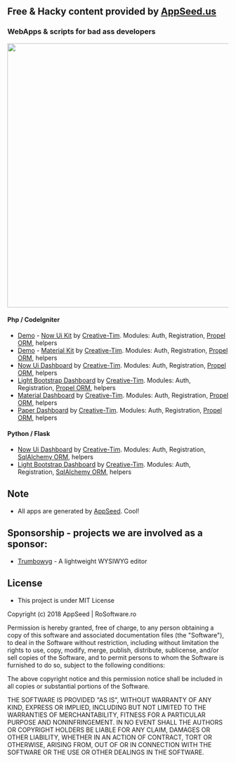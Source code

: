 ## Free & Hacky content provided by [AppSeed.us](https://www.appseed.us/?ref=github) 
### WebApps & scripts for bad ass developers  




<p align="center">
  <img width="800" height="600" src="https://www.appseed.us/static/media/github/thumbnail-2.jpg">
</p>



#### Php / CodeIgniter  

* [Demo](http://www.now-ui-kit.appseed.us/) - [Now Ui Kit](https://github.com/rosoftdeveloper/appseed/tree/master/apps/now-ui-kit) by [Creative-Tim](https://www.creative-tim.com/product/now-ui-kit). Modules: Auth, Registration, [Propel ORM](http://propelorm.org), helpers
* [Demo](http://www.material-kit.appseed.us/) - [Material Kit](https://github.com/rosoftdeveloper/appseed/tree/master/apps/material-kit) by [Creative-Tim](https://www.creative-tim.com/product/material-kit). Modules: Auth, Registration, [Propel ORM](http://propelorm.org), helpers
* [Now Ui Dashboard](https://github.com/rosoftdeveloper/appseed/tree/master/apps/now-ui-dashboard) by [Creative-Tim](https://www.creative-tim.com/product/now-ui-dashboard). Modules: Auth, Registration, [Propel ORM](http://propelorm.org), helpers
* [Light Bootstrap Dashboard](https://github.com/rosoftdeveloper/appseed/tree/master/apps/light-bootstrap-dashboard) by [Creative-Tim](https://www.creative-tim.com/product/light-bootstrap-dashboard). Modules: Auth, Registration, [Propel ORM](http://propelorm.org), helpers
* [Material Dashboard](https://github.com/rosoftdeveloper/appseed/tree/master/apps/material-dashboard) by [Creative-Tim](https://www.creative-tim.com/product/material-dashboard). Modules: Auth, Registration, [Propel ORM](http://propelorm.org), helpers
* [Paper Dashboard](https://github.com/rosoftdeveloper/appseed/tree/master/apps/paper-dashboard) by [Creative-Tim](https://www.creative-tim.com/product/paper-dashboard). Modules: Auth, Registration, [Propel ORM](http://propelorm.org), helpers

#### Python / Flask  

* [Now Ui Dashboard](https://github.com/rosoftdeveloper/appseed/tree/master/apps/now-ui-dashboard-flask) by [Creative-Tim](https://www.creative-tim.com/product/now-ui-dashboard). Modules: Auth, Registration, [SqlAlchemy ORM](http://flask-sqlalchemy.pocoo.org/2.3/), helpers
* [Light Bootstrap Dashboard](https://github.com/rosoftdeveloper/appseed/tree/master/apps/light-bootstrap-dashboard-flask) by [Creative-Tim](https://www.creative-tim.com/product/light-bootstrap-dashboard). Modules: Auth, Registration, [SqlAlchemy ORM](http://flask-sqlalchemy.pocoo.org/2.3/), helpers




## Note 
* All apps are generated by [AppSeed](https://www.appseed.us/?ref=github). Cool! 



## Sponsorship - projects we are involved as a sponsor:
* [Trumbowyg](https://alex-d.github.io/Trumbowyg/) - A lightweight WYSIWYG editor



## License 
* This project is under MIT License




Copyright (c) 2018 AppSeed | RoSoftware.ro

Permission is hereby granted, free of charge, to any person obtaining a copy
of this software and associated documentation files (the "Software"), to deal
in the Software without restriction, including without limitation the rights
to use, copy, modify, merge, publish, distribute, sublicense, and/or sell
copies of the Software, and to permit persons to whom the Software is
furnished to do so, subject to the following conditions:

The above copyright notice and this permission notice shall be included in all
copies or substantial portions of the Software.

THE SOFTWARE IS PROVIDED "AS IS", WITHOUT WARRANTY OF ANY KIND, EXPRESS OR
IMPLIED, INCLUDING BUT NOT LIMITED TO THE WARRANTIES OF MERCHANTABILITY,
FITNESS FOR A PARTICULAR PURPOSE AND NONINFRINGEMENT. IN NO EVENT SHALL THE
AUTHORS OR COPYRIGHT HOLDERS BE LIABLE FOR ANY CLAIM, DAMAGES OR OTHER
LIABILITY, WHETHER IN AN ACTION OF CONTRACT, TORT OR OTHERWISE, ARISING FROM,
OUT OF OR IN CONNECTION WITH THE SOFTWARE OR THE USE OR OTHER DEALINGS IN THE
SOFTWARE.


